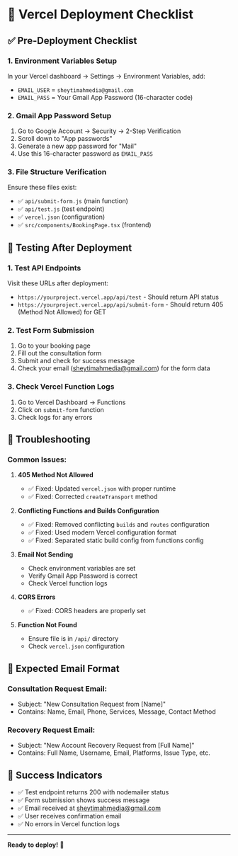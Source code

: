 # 🚀 Vercel Deployment Checklist

## ✅ Pre-Deployment Checklist

### 1. **Environment Variables Setup**

In your Vercel dashboard → Settings → Environment Variables, add:

- `EMAIL_USER` = `sheytimahmedia@gmail.com`
- `EMAIL_PASS` = Your Gmail App Password (16-character code)

### 2. **Gmail App Password Setup**

1. Go to Google Account → Security → 2-Step Verification
2. Scroll down to "App passwords"
3. Generate a new app password for "Mail"
4. Use this 16-character password as `EMAIL_PASS`

### 3. **File Structure Verification**

Ensure these files exist:

- ✅ `api/submit-form.js` (main function)
- ✅ `api/test.js` (test endpoint)
- ✅ `vercel.json` (configuration)
- ✅ `src/components/BookingPage.tsx` (frontend)

## 🧪 Testing After Deployment

### 1. **Test API Endpoints**

Visit these URLs after deployment:

- `https://yourproject.vercel.app/api/test` - Should return API status
- `https://yourproject.vercel.app/api/submit-form` - Should return 405 (Method Not Allowed) for GET

### 2. **Test Form Submission**

1. Go to your booking page
2. Fill out the consultation form
3. Submit and check for success message
4. Check your email (sheytimahmedia@gmail.com) for the form data

### 3. **Check Vercel Function Logs**

1. Go to Vercel Dashboard → Functions
2. Click on `submit-form` function
3. Check logs for any errors

## 🔧 Troubleshooting

### Common Issues:

1. **405 Method Not Allowed**

   - ✅ Fixed: Updated `vercel.json` with proper runtime
   - ✅ Fixed: Corrected `createTransport` method

2. **Conflicting Functions and Builds Configuration**

   - ✅ Fixed: Removed conflicting `builds` and `routes` configuration
   - ✅ Fixed: Used modern Vercel configuration format
   - ✅ Fixed: Separated static build config from functions config

3. **Email Not Sending**

   - Check environment variables are set
   - Verify Gmail App Password is correct
   - Check Vercel function logs

4. **CORS Errors**

   - ✅ Fixed: CORS headers are properly set

5. **Function Not Found**
   - Ensure file is in `/api/` directory
   - Check `vercel.json` configuration

## 📧 Expected Email Format

### Consultation Request Email:

- Subject: "New Consultation Request from [Name]"
- Contains: Name, Email, Phone, Services, Message, Contact Method

### Recovery Request Email:

- Subject: "New Account Recovery Request from [Full Name]"
- Contains: Full Name, Username, Email, Platforms, Issue Type, etc.

## 🎯 Success Indicators

- ✅ Test endpoint returns 200 with nodemailer status
- ✅ Form submission shows success message
- ✅ Email received at sheytimahmedia@gmail.com
- ✅ User receives confirmation email
- ✅ No errors in Vercel function logs

---

**Ready to deploy!** 🚀
